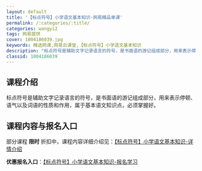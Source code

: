 ```yaml
---
layout: default
title: '【标点符号】小学语文基本知识-网易精品单课'
permalink: /:categories/:title/
categories: wangyi2
tags: 网易提供
cover: 1004186039.jpg
keywords: 精选网课,网易云课堂,【标点符号】小学语文基本知识
description: "标点符号是辅助文字记录语言的符号，是书面语的游记组成部分，用来表示停顿、语气以及词语的性质和作用，属于基本语文知识点，必须掌握好。【标点符号】小学语文基本知识"
classid: 1004186039
---
```


## 课程介绍

标点符号是辅助文字记录语言的符号，是书面语的游记组成部分，用来表示停顿、语气以及词语的性质和作用，属于基本语文知识点，必须掌握好。

## 课程内容与报名入口

部分课程 **限时** 折扣中，课程内容详细介绍见：[【标点符号】小学语文基本知识-详情介绍](https://study.163.com/course/introduction/1004186039.htm?share=1&shareId=1025206652&utm_campaign=share&utm_medium=iphoneShare&utm_source=&utm_u=1025206652)

**优惠报名入口**：[【标点符号】小学语文基本知识-报名学习](https://study.163.com/course/introduction/1004186039.htm?share=1&shareId=1025206652&utm_campaign=share&utm_medium=iphoneShare&utm_source=&utm_u=1025206652)

